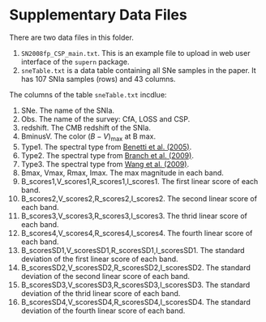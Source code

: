 # Supplementary Data Files

There are two data files in this folder. 

1. ```SN2008fp_CSP_main.txt```. This is an example file to upload in web user interface of the ```supern``` package.
2. ```sneTable.txt``` is a data table containing all SNe samples in the paper. It has 107 SNIa samples (rows) and 43 columns. 

The columns of the table ```sneTable.txt``` incdlue:

1. SNe. The name of the SNIa.
2. Obs. The name of the survey: CfA, LOSS and CSP.
3. redshift. The CMB redshift of the SNIa.
4. BminusV. The color $(B-V)_{\max}$ at B max. 
5. Type1. The spectral type from [Benetti et al. (2005)](https://arxiv.org/abs/astro-ph/0411059).
6. Type2. The spectral type from [Branch et al. (2009)](https://arxiv.org/abs/0902.0745).
7. Type3. The spectral type from [Wang et al. (2009)](https://arxiv.org/abs/0906.1616).
8. Bmax, Vmax, Rmax, Imax. The max magnitude in each band.
9. B\_scores1,V\_scores1,R\_scores1,I\_scores1. The first linear score of each band.
10. B\_scores2,V\_scores2,R\_scores2,I\_scores2. The second linear score of each band.
11. B\_scores3,V\_scores3,R\_scores3,I\_scores3. The thrid linear score of each band.
12. B\_scores4,V\_scores4,R\_scores4,I\_scores4. The fourth linear score of each band.
13. B\_scoresSD1,V\_scoresSD1,R\_scoresSD1,I\_scoresSD1. The standard deviation of the first linear score of each band.
14. B\_scoresSD2,V\_scoresSD2,R\_scoresSD2,I\_scoresSD2. The standard deviation of the  second linear score of each band.
15. B\_scoresSD3,V\_scoresSD3,R\_scoresSD3,I\_scoresSD3. The standard deviation of the  thrid linear score of each band.
16. B\_scoresSD4,V\_scoresSD4,R\_scoresSD4,I\_scoresSD4. The standard deviation of the  fourth linear score of each band.